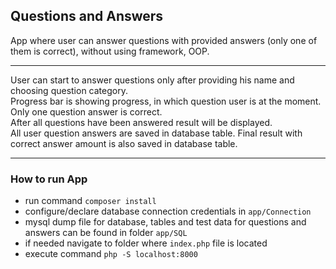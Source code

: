 ## Questions and Answers

App where user can answer questions with provided answers (only one of them is correct), without using framework, OOP.

---

User can start to answer questions only after providing his name and choosing question category.<br>
Progress bar is showing progress, in which question user is at the moment.<br>
Only one question answer is correct.<br>
After all questions have been answered result will be displayed.<br>
All user question answers are saved in database table. Final result with correct answer amount is also saved in database table.

---

### How to run App

* run command `composer install`
* configure/declare database connection credentials in `app/Connection`
* mysql dump file for database, tables and test data for questions and answers can be found in folder `app/SQL`
* if needed navigate to folder where `index.php` file is located 
* execute command `php -S localhost:8000`
